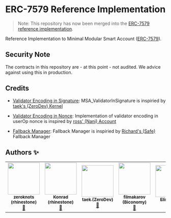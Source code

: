 # ERC-7579 Reference Implementation

> Note: This repository has now been merged into the [ERC-7579 reference implementation](https://github.com/erc7579/erc7579-implementation/).

Reference Implementation to Minimal Modular Smart Account ([ERC-7579](https://eips.ethereum.org/EIPS/eip-7579)).

## Security Note

The contracts in this repository are - at this point - not audited. We advice against using this in production.

## Credits

- [Validator Encoding in Signature](./src/accountExamples/MSA_ValidatorInSignature.sol): MSA_ValidatorInSignature is inspiried by [taek's (ZeroDev) Kernel](https://github.com/zerodevapp/kernel/blob/main/src/Kernel.sol)

- [Validator Encoding in Nonce](./src/accountExamples/MSA_ValidatorInNonce.sol): Implementation of validator encoding in userOp nonce is inspired by [ross' (Nani) Account](https://github.com/NaniDAO/accounts/blob/65b08c39ca2859ddec35472ba4698b0d446f84ea/src/Account.sol#L27C1-L68)

- [Fallback Manager](./src/core/Fallback.sol): Fallback Manager is inspiried by [Richard's (Safe)](https://github.com/safe-global/safe-contracts/blob/main/contracts/base/FallbackManager.sol) Fallback Manager

## Authors ✨

<!-- ALL-CONTRIBUTORS-LIST:START - Do not remove or modify this section -->
<!-- prettier-ignore-start -->
<!-- markdownlint-disable -->
<table>
  <tr>
    <td align="center"><a href="http://twitter.com/zeroknotsETH/"><img src="https://pbs.twimg.com/profile_images/1639062011387715590/bNmZ5Gpf_400x400.jpg" width="100px;" alt=""/><br /><sub><b>zeroknots (rhinestone)</b></sub></a><br /><a href="https://github.com/zeroknots" title="Spec">📝</a></td>

<td align="center"><a href="https://twitter.com/abstractooor"><img src="https://avatars.githubusercontent.com/u/26718079" width="100px;" alt=""/><br /><sub><b>Konrad (rhinestone)</b></sub></a><br /><a href="https://github.com/kopy-kat" title="Spec">📝</a> </td>

<td align="center"><a href="https://twitter.com/leekt216"><img src="https://avatars.githubusercontent.com/u/15259621" width="100px;" alt=""/><br /><sub><b>taek (ZeroDev)</b></sub></a><br /><a href="https://github.com/leekt" title="Spec">📝</a> </td>

<td align="center"><a href="https://twitter.com/filmakarov"><img src="https://avatars.githubusercontent.com/u/3930375" width="100px;" alt=""/><br /><sub><b>filmakarov (Biconomy)</b></sub></a><br /><a href="https://github.com/filmakarov" title="Spec">📝</a> </td>

<td align="center"><a href="https://twitter.com/YaonamP"><img src="https://avatars.githubusercontent.com/u/43309015" width="100px;" alt=""/><br /><sub><b>Elim (OKX)</b></sub></a><br /><a href="https://github.com/yaonam" title="Spec">📝</a> </td>

<td align="center"><a href=""><img src="https://avatars.githubusercontent.com/u/49302884" width="100px;" alt=""/><br /><sub><b>Lyu (OKX)</b></sub></a><br /><a href="https://github.com/rockmin216" title="Spec">📝</a> </td>

  </tr>
</table>
